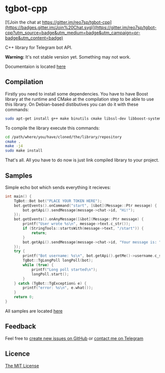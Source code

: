 # tgbot-cpp

[![Join the chat at https://gitter.im/reo7sp/tgbot-cpp](https://badges.gitter.im/Join%20Chat.svg)](https://gitter.im/reo7sp/tgbot-cpp?utm_source=badge&utm_medium=badge&utm_campaign=pr-badge&utm_content=badge)

C++ library for Telegram bot API.

**Warning:** It's not stable version yet. Something may not work.

Documentaion is located [here](http://reo7sp.ru/proj/tgbot-cpp/doc)

## Compilation

Firstly you need to install some dependencies. You have to have Boost library at the runtime and CMake at the compilation step to be able to use this library. On Debian-based distibutives you can do it with these commands:
```sh
sudo apt-get install g++ make binutils cmake libssl-dev libboost-system-dev libboost-iostreams-dev libboost-test-dev
```

To compile the library execute this commands:
```sh
cd /path/where/you/have/cloned/the/library/repository
cmake .
make -j4
sudo make install
```

That's all. All you have to do now is just link compiled library to your project.

## Samples

Simple echo bot which sends everything it recieves:
```cpp
int main() {
    TgBot::Bot bot("PLACE YOUR TOKEN HERE");
    bot.getEvents().onCommand("start", [&bot](Message::Ptr message) {
        bot.getApi().sendMessage(message->chat->id, "Hi!");
    });
    bot.getEvents().onAnyMessage([&bot](Message::Ptr message) {
        printf("User wrote %s\n", message->text.c_str());
        if (StringTools::startsWith(message->text, "/start")) {
            return;
        }
        bot.getApi().sendMessage(message->chat->id, "Your message is: " + message->text);
    });
    try {
        printf("Bot username: %s\n", bot.getApi().getMe()->username.c_str());
        TgBot::TgLongPoll longPoll(bot);
        while (true) {
            printf("Long poll started\n");
            longPoll.start();
        }
    } catch (TgBot::TgException& e) {
        printf("error: %s\n", e.what());
    }
    return 0;
}
```

All samples are located [here](samples)

## Feedback
Feel free to [create new issues on GitHub](https://github.com/reo7sp/tgbot-cpp/issues) or [contact me on Telegram](https://telegram.me/Reo_SP)

## Licence
[The MIT License](http://opensource.org/licenses/MIT)

